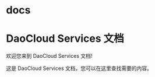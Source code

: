 # docs

# DaoCloud Services 文档

欢迎您来到 DaoCloud Services 文档!

这是 DaoCloud Services 文档，您可以在这里查找需要的内容。

